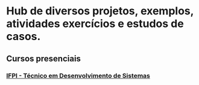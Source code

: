 # Hub de diversos projetos, exemplos, atividades exercícios e estudos de casos.

## Cursos presenciais

### [IFPI - Técnico em Desenvolvimento de Sistemas](/ifpi)